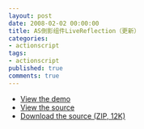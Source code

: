 ```yaml
---
layout: post
date: 2008-02-02 00:00:00
title: AS倒影组件LiveReflection（更新）
categories:
- actionscript
tags:
- actionscript
published: true
comments: true
---
```

<p>
<ul>
	<li><a href="http://www.rictus.com/flex/LiveReflection/LiveReflection.html" target="_blank">View the demo</a></li>
	<li><a href="http://www.rictus.com/flex/LiveReflection/srcview/index.html" target="_blank">View the source</a></li>
	<li><a href="http://www.rictus.com/flex/LiveReflection/srcview/LiveReflection.zip">Download the source (ZIP, 12K)</a></li>
</ul></p>
